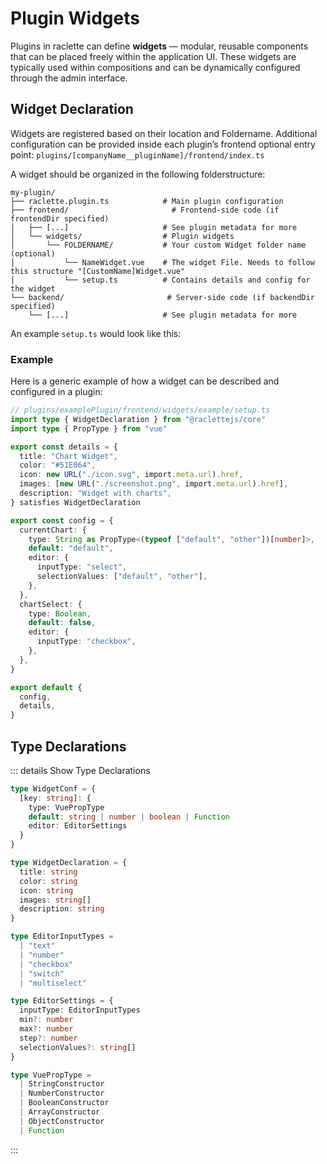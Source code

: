 # Plugin Widgets

Plugins in raclette can define **widgets** — modular, reusable components that can be placed freely within the application UI. These widgets are typically used within compositions and can be dynamically configured through the admin interface.

## Widget Declaration

Widgets are registered based on their location and Foldername. Additional configuration can be provided inside each plugin’s frontend optional entry point: `plugins/[companyName__pluginName]/frontend/index.ts`

A widget should be organized in the following folderstructure:

```
my-plugin/
├── raclette.plugin.ts            # Main plugin configuration
├── frontend/                       # Frontend-side code (if frontendDir specified)
│   ├── [...]                     # See plugin metadata for more
│   └── widgets/                  # Plugin widgets
│       └── FOLDERNAME/           # Your custom Widget folder name (optional)
│           └── NameWidget.vue    # The widget File. Needs to follow this structure "[CustomName]Widget.vue"
│           └── setup.ts          # Contains details and config for the widget
└── backend/                       # Server-side code (if backendDir specified)
    └── [...]                     # See plugin metadata for more

```

An example `setup.ts` would look like this:

### Example

Here is a generic example of how a widget can be described and configured in a plugin:

```TypeScript
// plugins/examplePlugin/frontend/widgets/example/setup.ts
import type { WidgetDeclaration } from "@raclettejs/core"
import type { PropType } from "vue"

export const details = {
  title: "Chart Widget",
  color: "#51E064",
  icon: new URL("./icon.svg", import.meta.url).href,
  images: [new URL("./screenshot.png", import.meta.url).href],
  description: "Widget with charts",
} satisfies WidgetDeclaration

export const config = {
  currentChart: {
    type: String as PropType<(typeof ["default", "other"])[number]>,
    default: "default",
    editor: {
      inputType: "select",
      selectionValues: ["default", "other"],
    },
  },
  chartSelect: {
    type: Boolean,
    default: false,
    editor: {
      inputType: "checkbox",
    },
  },
}

export default {
  config,
  details,
}

```

## Type Declarations

::: details Show Type Declarations

```TypeScript
type WidgetConf = {
  [key: string]: {
    type: VuePropType
    default: string | number | boolean | Function
    editor: EditorSettings
  }
}

type WidgetDeclaration = {
  title: string
  color: string
  icon: string
  images: string[]
  description: string
}

type EditorInputTypes =
  | "text"
  | "number"
  | "checkbox"
  | "switch"
  | "multiselect"

type EditorSettings = {
  inputType: EditorInputTypes
  min?: number
  max?: number
  step?: number
  selectionValues?: string[]
}

type VuePropType =
  | StringConstructor
  | NumberConstructor
  | BooleanConstructor
  | ArrayConstructor
  | ObjectConstructor
  | Function
```

:::
